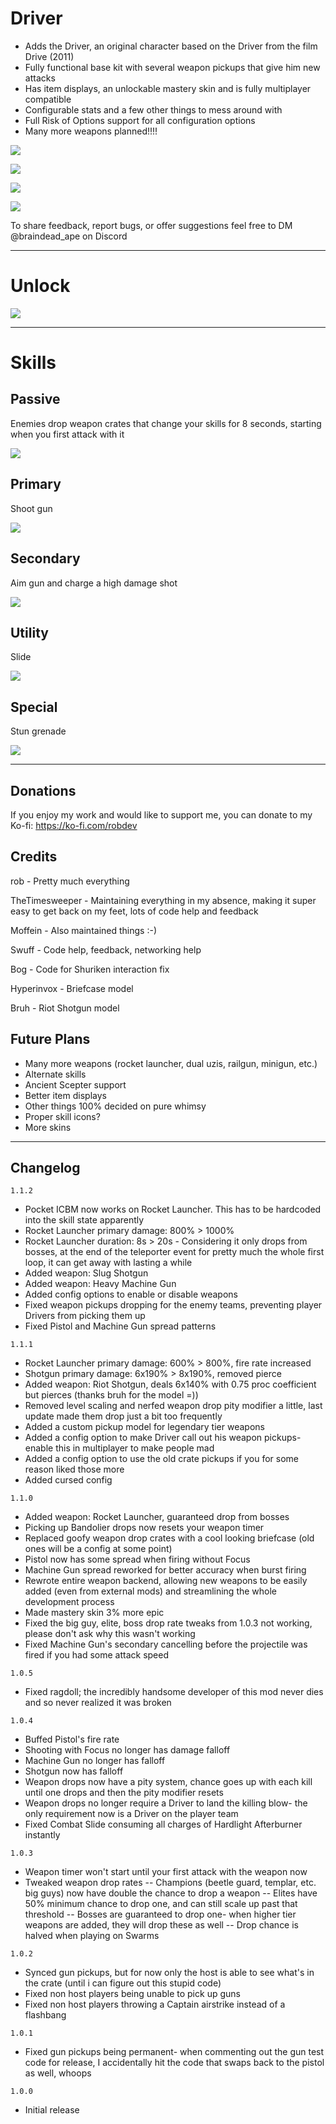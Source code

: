 # Driver
- Adds the Driver, an original character based on the Driver from the film Drive (2011)
- Fully functional base kit with several weapon pickups that give him new attacks
- Has item displays, an unlockable mastery skin and is fully multiplayer compatible
- Configurable stats and a few other things to mess around with
- Full Risk of Options support for all configuration options
- Many more weapons planned!!!!

[![](https://raw.githubusercontent.com/ArcPh1r3/DriverMod/main/Release/FuckShit/screen1.png)]()

[![](https://raw.githubusercontent.com/ArcPh1r3/DriverMod/main/Release/FuckShit/screen2.png)]()

[![](https://raw.githubusercontent.com/ArcPh1r3/DriverMod/main/Release/FuckShit/screen3.png)]()

[![](https://raw.githubusercontent.com/ArcPh1r3/DriverMod/main/DriverUnityProject/Assets/Driver/Icons/texDriverIcon.png)]()

To share feedback, report bugs, or offer suggestions feel free to DM @braindead_ape on Discord

___

# Unlock

[![](https://raw.githubusercontent.com/ArcPh1r3/DriverMod/main/Release/FuckShit/unlock.png)]()

___

# Skills

## Passive
Enemies drop weapon crates that change your skills for 8 seconds, starting when you first attack with it

[![](https://github.com/ArcPh1r3/DriverMod/blob/3f2ba4c0dd4ff37efa4f28288620f36525f289f7/Release/FuckShit/passive.gif?raw=true)]()

## Primary
Shoot gun

[![](https://github.com/ArcPh1r3/DriverMod/blob/3f2ba4c0dd4ff37efa4f28288620f36525f289f7/Release/FuckShit/primary.gif?raw=true)]()

## Secondary
Aim gun and charge a high damage shot

[![](https://github.com/ArcPh1r3/DriverMod/blob/3f2ba4c0dd4ff37efa4f28288620f36525f289f7/Release/FuckShit/secondary.gif?raw=true)]()

## Utility
Slide

[![](https://github.com/ArcPh1r3/DriverMod/blob/3f2ba4c0dd4ff37efa4f28288620f36525f289f7/Release/FuckShit/utility.gif?raw=true)]()

## Special
Stun grenade

[![](https://github.com/ArcPh1r3/DriverMod/blob/3f2ba4c0dd4ff37efa4f28288620f36525f289f7/Release/FuckShit/special.gif?raw=true)]()

___

## Donations
If you enjoy my work and would like to support me, you can donate to my Ko-fi: https://ko-fi.com/robdev

## Credits
rob - Pretty much everything

TheTimesweeper - Maintaining everything in my absence, making it super easy to get back on my feet, lots of code help and feedback

Moffein - Also maintained things :-)

Swuff - Code help, feedback, networking help

Bog - Code for Shuriken interaction fix

Hyperinvox - Briefcase model

Bruh - Riot Shotgun model


## Future Plans
- Many more weapons (rocket launcher, dual uzis, railgun, minigun, etc.)
- Alternate skills
- Ancient Scepter support
- Better item displays
- Other things 100% decided on pure whimsy
- Proper skill icons?
- More skins

___

## Changelog

`1.1.2`
- Pocket ICBM now works on Rocket Launcher. This has to be hardcoded into the skill state apparently
- Rocket Launcher primary damage: 800% > 1000%
- Rocket Launcher duration: 8s > 20s - Considering it only drops from bosses, at the end of the teleporter event for pretty much the whole first loop, it can get away with lasting a while
- Added weapon: Slug Shotgun
- Added weapon: Heavy Machine Gun
- Added config options to enable or disable weapons
- Fixed weapon pickups dropping for the enemy teams, preventing player Drivers from picking them up
- Fixed Pistol and Machine Gun spread patterns

`1.1.1`
- Rocket Launcher primary damage: 600% > 800%, fire rate increased
- Shotgun primary damage: 6x190% > 8x190%, removed pierce
- Added weapon: Riot Shotgun, deals 6x140% with 0.75 proc coefficient but pierces (thanks bruh for the model =))
- Removed level scaling and nerfed weapon drop pity modifier a little, last update made them drop just a bit too frequently
- Added a custom pickup model for legendary tier weapons
- Added a config option to make Driver call out his weapon pickups- enable this in multiplayer to make people mad
- Added a config option to use the old crate pickups if you for some reason liked those more
- Added cursed config

`1.1.0`
- Added weapon: Rocket Launcher, guaranteed drop from bosses
- Picking up Bandolier drops now resets your weapon timer
- Replaced goofy weapon drop crates with a cool looking briefcase (old ones will be a config at some point)
- Pistol now has some spread when firing without Focus
- Machine Gun spread reworked for better accuracy when burst firing
- Rewrote entire weapon backend, allowing new weapons to be easily added (even from external mods) and streamlining the whole development process
- Made mastery skin 3% more epic
- Fixed the big guy, elite, boss drop rate tweaks from 1.0.3 not working, please don't ask why this wasn't working
- Fixed Machine Gun's secondary cancelling before the projectile was fired if you had some attack speed

`1.0.5`
- Fixed ragdoll; the incredibly handsome developer of this mod never dies and so never realized it was broken

`1.0.4`
- Buffed Pistol's fire rate
- Shooting with Focus no longer has damage falloff
- Machine Gun no longer has falloff
- Shotgun now has falloff
- Weapon drops now have a pity system, chance goes up with each kill until one drops and then the pity modifier resets
- Weapon drops no longer require a Driver to land the killing blow- the only requirement now is a Driver on the player team
- Fixed Combat Slide consuming all charges of Hardlight Afterburner instantly

`1.0.3`
- Weapon timer won't start until your first attack with the weapon now
- Tweaked weapon drop rates
-- Champions (beetle guard, templar, etc. big guys) now have double the chance to drop a weapon
-- Elites have 50% minimum chance to drop one, and can still scale up past that threshold
-- Bosses are guaranteed to drop one- when higher tier weapons are added, they will drop these as well
-- Drop chance is halved when playing on Swarms

`1.0.2`
- Synced gun pickups, but for now only the host is able to see what's in the crate (until i can figure out this stupid code)
- Fixed non host players being unable to pick up guns
- Fixed non host players throwing a Captain airstrike instead of a flashbang

`1.0.1`
- Fixed gun pickups being permanent- when commenting out the gun test code for release, I accidentally hit the code that swaps back to the pistol as well, whoops

`1.0.0`
- Initial release